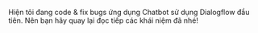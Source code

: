 Hiện tôi đang code & fix bugs ứng dụng Chatbot sử dụng Dialogflow đầu tiên. Nên bạn hãy quay lại đọc tiếp các khái niệm đã nhé!
